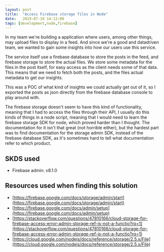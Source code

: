 ```yaml
---
layout: post
title:  "Access Firebase storage files in Node"
date:   2019-07-10 14:12:00
tags: [development,node,firebase]
---
```


In my team we're building a application where users, among other things, may upload files to display in a feed. And since we're a good and datadriven team, we wanted to gain some insights into how our users use this service.

The service itself use a firebase database to store the posts in the feed, and firebase storage to store the actual files. We store some metadata for the files in the post itself, for easy access as the client needs some of that data. This means that we need to fetch both the posts, and the files actual metadata to get our insights.

This was a POC of what kind of insights we could actually get out of it, so I exported the posts as json directly from the firebase database console to play around with.

The firebase storage doesn't seem to have this kind of functionality, meaning that I had to access the files through their API, I usually do this kinds of things in a node script, meaning that I would need to learn the firebase storage SDK for node, which proved harder than I thought. The documentation for it isn't that great (not horrible either), but the hardest part was to find documentation for the storage admin SDK, instead of the firebase database SDK, as it's sometimes hard to tell what documentation refer to which product.

## SKDS used
- Firebase admin: v8.1.0

## Resources used when finding this solution
- [https://firebase.google.com/docs/storage/admin/start](https://firebase.google.com/docs/storage/admin/start)
- [https://firebase.google.com/docs/admin/setup](https://firebase.google.com/docs/admin/setup)
- [https://stackoverflow.com/questions/47810166/cloud-storage-for-firebase-access-error-admin-storage-ref-is-not-a-functio?rq=1](https://stackoverflow.com/questions/47810166/cloud-storage-for-firebase-access-error-admin-storage-ref-is-not-a-functio?rq=1)
- [https://cloud.google.com/nodejs/docs/reference/storage/2.5.x/File](https://cloud.google.com/nodejs/docs/reference/storage/2.5.x/File)
